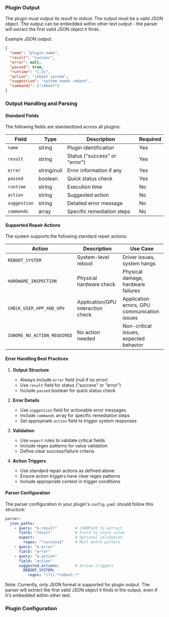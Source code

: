 ### Plugin Output
The plugin must output its result to stdout. The output must be a valid JSON object. The output can be embedded within other text output - the parser will extract the first valid JSON object it finds.

Example JSON output:
```json
{
  "name": "plugin-name",
  "result": "success",
  "error": null,
  "passed": true,
  "runtime": "1.2s",
  "action": "reboot system",
  "suggestion": "system needs reboot",
  "commands": ["reboot"]
}
```

### Output Handling and Parsing

#### Standard Fields
The following fields are standardized across all plugins:

| Field | Type | Description | Required |
|-------|------|-------------|----------|
| `name` | string | Plugin identification | Yes |
| `result` | string | Status ("success" or "error") | Yes |
| `error` | string/null | Error information if any | Yes |
| `passed` | boolean | Quick status check | Yes |
| `runtime` | string | Execution time | No |
| `action` | string | Suggested action | No |
| `suggestion` | string | Detailed error message | No |
| `commands` | array | Specific remediation steps | No |

#### Supported Repair Actions
The system supports the following standard repair actions:

| Action | Description | Use Case |
|--------|-------------|-----------|
| `REBOOT_SYSTEM` | System-level reboot | Driver issues, system hangs |
| `HARDWARE_INSPECTION` | Physical hardware check | Physical damage, hardware failures |
| `CHECK_USER_APP_AND_GPU` | Application/GPU interaction check | Application errors, GPU communication issues |
| `IGNORE_NO_ACTION_REQUIRED` | No action needed | Non-critical issues, expected behavior |

#### Error Handling Best Practices

1. **Output Structure**
   - Always include `error` field (null if no error)
   - Use `result` field for status ("success" or "error")
   - Include `passed` boolean for quick status check

2. **Error Details**
   - Use `suggestion` field for actionable error messages
   - Include `commands` array for specific remediation steps
   - Set appropriate `action` field to trigger system responses

3. **Validation**
   - Use `expect` rules to validate critical fields
   - Include regex patterns for value validation
   - Define clear success/failure criteria

4. **Action Triggers**
   - Use standard repair actions as defined above
   - Ensure action triggers have clear regex patterns
   - Include appropriate context in trigger conditions

#### Parser Configuration
The parser configuration in your plugin's `config.yaml` should follow this structure:

```yaml
parser:
  json_paths:
    - query: "$.result"        # JSONPath to extract
      field: "result"          # Field to store value
      expect:                  # Optional validation
        regex: "^success$"     # Must match pattern
    - query: "$.error"
      field: "error"
    - query: "$.action"
      field: "action"
      suggested_actions:       # Action triggers
        REBOOT_SYSTEM:
          regex: "(?i).*reboot.*"
```

Note: Currently, only JSON format is supported for plugin output. The parser will extract the first valid JSON object it finds in the output, even if it's embedded within other text.

### Plugin Configuration 